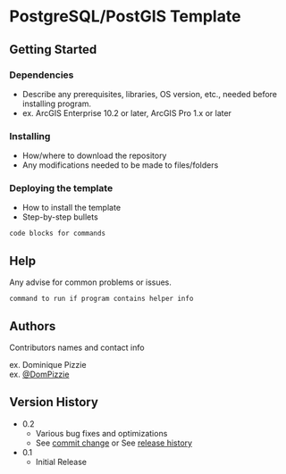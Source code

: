 # PostgreSQL/PostGIS Template

## Getting Started

### Dependencies

* Describe any prerequisites, libraries, OS version, etc., needed before installing program.
* ex. ArcGIS Enterprise 10.2 or later, ArcGIS Pro 1.x or later

### Installing

* How/where to download the repository
* Any modifications needed to be made to files/folders

### Deploying the template

* How to install the template
* Step-by-step bullets
```
code blocks for commands
```

## Help

Any advise for common problems or issues.
```
command to run if program contains helper info
```

## Authors

Contributors names and contact info

ex. Dominique Pizzie  
ex. [@DomPizzie](https://twitter.com/dompizzie)

## Version History

* 0.2
    * Various bug fixes and optimizations
    * See [commit change]() or See [release history]()
* 0.1
    * Initial Release